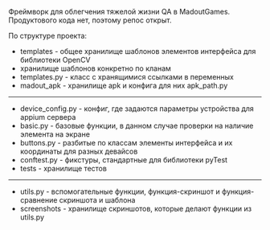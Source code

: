 Фреймворк для облегчения тяжелой жизни QA в MadoutGames. Продуктового кода нет, поэтому репос открыт.

По структуре проекта:

- templates - общее хранилище шаблонов элементов интерфейса для библиотеки OpenCV
- хранилище шаблонов конкретно по кланам
- templates.py - класс с хранящимися ссылками в переменных
- madout_apk - хранилище apk и конфига для них apk_path.py
***
- device_config.py - конфиг, где задаются параметры устройства для appium сервера
- basic.py - базовые функции, в данном случае проверки на наличие элемента на экране
- buttons.py - разбитые по классам элементы интерфейса и их координаты для разных девайсов
- conftest.py - фикстуры, стандартные для библиотеки pyTest
- tests - хранилище тестов
***
- utils.py - вспомогательные функции, функция-скриншот и функция-сравнение скриншота и шаблона
- screenshots - хранилище скриншотов, которые делают функции из utils.py



